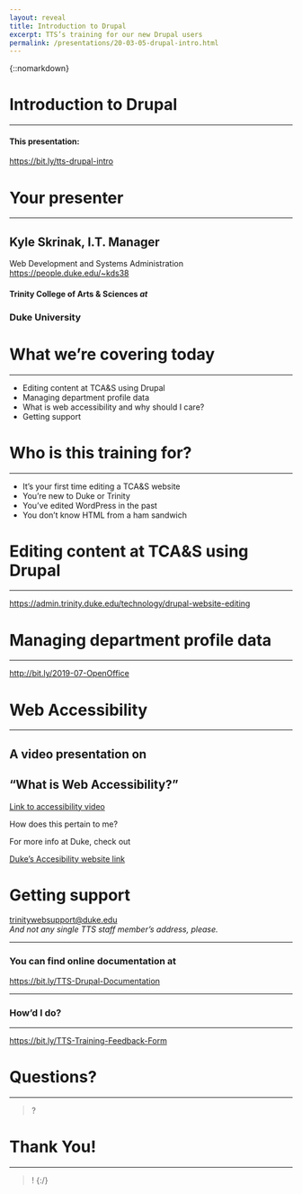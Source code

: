 ```yaml
---
layout: reveal
title: Introduction to Drupal
excerpt: TTS’s training for our new Drupal users
permalink: /presentations/20-03-05-drupal-intro.html
---
```

{::nomarkdown}

# Introduction to Drupal

----

#### This presentation:
https://bit.ly/tts-drupal-intro



# Your presenter

----

## Kyle Skrinak, I.T. Manager 
Web Development and Systems Administration  
https://people.duke.edu/~kds38  

#### Trinity College of Arts &amp; Sciences _at_
### Duke University



# What we’re covering today

----

* Editing content at TCA&S using Drupal
* Managing department profile data
* What is web accessibility and why should I care?
* Getting support



# Who is this training for?

----

* It’s your first time editing a TCA&S website
* You’re new to Duke or Trinity
* You’ve edited WordPress in the past
* You don’t know HTML from a ham sandwich



# Editing content at TCA&S using Drupal

----

https://admin.trinity.duke.edu/technology/drupal-website-editing



# Managing department profile data

----

http://bit.ly/2019-07-OpenOffice



# Web Accessibility

----

## A video presentation on   
## “What is Web Accessibility?” 

[Link to accessibility video](https://youtu.be/20SHvU2PKsM "Introduction to Web Accessibility and W3C Standards")

How does this pertain to me?

For more info at Duke, check out

[Duke’s Accesibility website link](https://web.accessibility.duke.edu/ "Duke’s Accesibility website link")



# Getting support

trinitywebsupport@duke.edu  
*And not any single TTS staff member’s address, please.*

----

### You can find online documentation at

https://bit.ly/TTS-Drupal-Documentation

----

### How’d I do?

----

https://bit.ly/TTS-Training-Feedback-Form



# Questions?

----

> ?



# Thank You!

----

> !
{:/}
